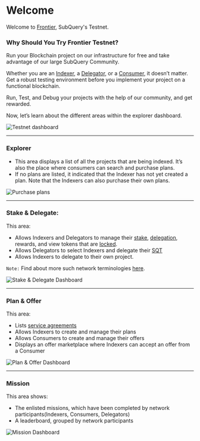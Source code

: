 # Welcome

Welcome to [Frontier](https://frontier.subquery.network/), SubQuery's Testnet. 

### Why Should You Try Frontier Testnet? 

Run your Blockchain project on our infrastructure for free and take advantage of our large SubQuery Community. <!--we can add specific number as well -->

Whether you are an [Indexer](../introduction.md), a [Delegator](../introduction.md), or a [Consumer](../introduction.md), it doesn’t matter. Get a robust testing environment before you implement your project on a functional blockchain. 

Run, Test, and Debug your projects with the help of our community, and get rewarded. 


Now, let’s learn about the different areas within the explorer dashboard.

![Testnet dashboard](/assets/img/dashboard.png) <br />

---

### Explorer

- This area displays a list of all the projects that are being indexed. It’s also the place where consumers can search and purchase plans. 
- If no plans are listed, it indicated that the Indexer has not yet created a plan. Note that the Indexers can also purchase their own plans.

![Purchase plans](/assets/img/purchase_plans.png) <br />

---

### Stake & Delegate: 

This area:
- Allows Indexers and Delegators to manage their [stake](../terminology.html#staking), [delegation](../terminology.html#delegating), rewards, and view tokens that are [locked](../terminology.html#lock-period). 
- Allows Delegators to select Indexers and delegate their [SQT](../token.md)
- Allows Indexers to delegate to their own project. 


`Note:` Find about more such network terminologies [here](../terminology.md). <br />

![Stake & Delegate Dashboard](/assets/img/stake_delegate_dashboard.png) <br />

---

### Plan & Offer

This area:
- Lists [service agreements](../../glossary/glossary.html#_1-service-agreements)
- Allows Indexers to create and manage their plans
- Allows Consumers to create and manage their offers
- Displays an offer marketplace where Indexers can accept an offer from a Consumer

![Plan & Offer Dashboard](/assets/img/plan_offer_dashboard.png)<br/>

---
### Mission

This area shows:
- The enlisted missions, which have been completed by network participants(Indexers, Consumers, Delegators)
- A leaderboard, grouped by network participants

![Mission Dashboard](/assets/img/missions_dashboard.png)<br/>

